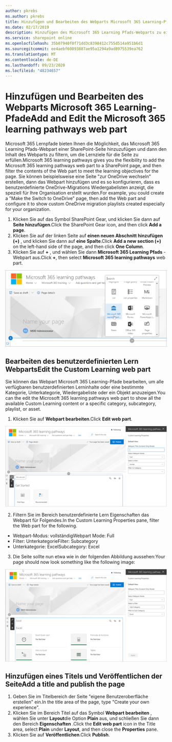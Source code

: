 ```yaml
---
author: pkrebs
ms.author: pkrebs
title: Hinzufügen und Bearbeiten des Webparts Microsoft 365 Learning-Pfade
ms.date: 02/17/2019
description: Hinzufügen des Microsoft 365 Learning Pfads-Webparts zu einer SharePoint-Seite
ms.service: sharepoint online
ms.openlocfilehash: 35b07940f0f71dd3c8398412c755d514a951b6d1
ms.sourcegitcommit: ee4aebf60893887ae95a1294a9ad8975539ea762
ms.translationtype: MT
ms.contentlocale: de-DE
ms.lasthandoff: 09/23/2020
ms.locfileid: "48234657"
---
```

# <a name="add-and-edit-the-microsoft-365-learning-pathways-web-part"></a><span data-ttu-id="8dc8d-103">Hinzufügen und Bearbeiten des Webparts Microsoft 365 Learning-Pfade</span><span class="sxs-lookup"><span data-stu-id="8dc8d-103">Add and Edit the Microsoft 365 learning pathways web part</span></span>

<span data-ttu-id="8dc8d-104">Microsoft 365 Lernpfade bieten Ihnen die Möglichkeit, das Microsoft 365 Learning Pfads-Webpart einer SharePoint-Seite hinzuzufügen und dann den Inhalt des Webparts zu filtern, um die Lernziele für die Seite zu erfüllen.</span><span class="sxs-lookup"><span data-stu-id="8dc8d-104">Microsoft 365 learning pathways gives you the flexibility to add the Microsoft 365 learning pathways web part to a SharePoint page, and then filter the contents of the Web part to meet the learning objectives for the page.</span></span> <span data-ttu-id="8dc8d-105">Sie können beispielsweise eine Seite "zur OneDrive wechseln" erstellen, dann das Webpart hinzufügen und es so konfigurieren, dass es benutzerdefinierte OneDrive-Migrations Wiedergabelisten anzeigt, die speziell für Ihre Organisation erstellt wurden.</span><span class="sxs-lookup"><span data-stu-id="8dc8d-105">For example, you could create a "Make the Switch to OneDrive" page, then add the Web part and configure it to show custom OneDrive migration playlists created especially for your organization.</span></span>

1.  <span data-ttu-id="8dc8d-106">Klicken Sie auf das Symbol SharePoint Gear, und klicken Sie dann auf **Seite hinzufügen**.</span><span class="sxs-lookup"><span data-stu-id="8dc8d-106">Click the SharePoint Gear icon, and then click **Add a page**.</span></span>
2.  <span data-ttu-id="8dc8d-107">Klicken Sie auf der linken Seite auf **einen neuen Abschnitt hinzufügen (+)** , und klicken Sie dann auf **eine Spalte**.</span><span class="sxs-lookup"><span data-stu-id="8dc8d-107">Click **Add a new section (+)** on the left-hand side of the page, and then click **One Column**.</span></span>
3.  <span data-ttu-id="8dc8d-108">Klicken Sie auf **+** , und wählen Sie dann **Microsoft 365 Learning Pfads** -Webpart aus.</span><span class="sxs-lookup"><span data-stu-id="8dc8d-108">Click **+**, then select **Microsoft 365 learning pathways** web part.</span></span> 

![cg-webpartadd.png](media/cg-webpartadd.png)

## <a name="edit-the-custom-learning-web-part"></a><span data-ttu-id="8dc8d-110">Bearbeiten des benutzerdefinierten Lern Webparts</span><span class="sxs-lookup"><span data-stu-id="8dc8d-110">Edit the Custom Learning web part</span></span>
<span data-ttu-id="8dc8d-111">Sie können das Webpart Microsoft 365 Learning-Pfade bearbeiten, um alle verfügbaren benutzerdefinierten Lerninhalte oder eine bestimmte Kategorie, Unterkategorie, Wiedergabeliste oder ein Objekt anzuzeigen.</span><span class="sxs-lookup"><span data-stu-id="8dc8d-111">You can the edit the Microsoft 365 learning pathways web part to show all the available Custom Learning content or a specific category, subcategory, playlist, or asset.</span></span> 

1.  <span data-ttu-id="8dc8d-112">Klicken Sie auf **Webpart bearbeiten**.</span><span class="sxs-lookup"><span data-stu-id="8dc8d-112">Click **Edit web part**.</span></span>

![cg-webpartedit.png](media/cg-webpartedit.png)

2. <span data-ttu-id="8dc8d-114">Filtern Sie im Bereich benutzerdefinierte Lern Eigenschaften das Webpart für Folgendes.</span><span class="sxs-lookup"><span data-stu-id="8dc8d-114">In the Custom Learning Properties pane, filter the Web part for the following.</span></span> 

- <span data-ttu-id="8dc8d-115">Webpart-Modus: vollständig</span><span class="sxs-lookup"><span data-stu-id="8dc8d-115">Webpart Mode: Full</span></span>
- <span data-ttu-id="8dc8d-116">Filter: Unterkategorie</span><span class="sxs-lookup"><span data-stu-id="8dc8d-116">Filter: Subcategory</span></span>
- <span data-ttu-id="8dc8d-117">Unterkategorie: Excel</span><span class="sxs-lookup"><span data-stu-id="8dc8d-117">Subcategory: Excel</span></span>

3. <span data-ttu-id="8dc8d-118">Die Seite sollte nun etwa wie in der folgenden Abbildung aussehen:</span><span class="sxs-lookup"><span data-stu-id="8dc8d-118">Your page should now look something like the following image:</span></span> 

![cg-webpartfilter.png](media/cg-webpartfilter.png)

## <a name="add-a-title-and-publish-the-page"></a><span data-ttu-id="8dc8d-120">Hinzufügen eines Titels und Veröffentlichen der Seite</span><span class="sxs-lookup"><span data-stu-id="8dc8d-120">Add a title and publish the page</span></span>
1. <span data-ttu-id="8dc8d-121">Geben Sie im Titelbereich der Seite "eigene Benutzeroberfläche erstellen" ein.</span><span class="sxs-lookup"><span data-stu-id="8dc8d-121">In the title area of the page, type "Create your own experience".</span></span>
2. <span data-ttu-id="8dc8d-122">Klicken Sie im Bereich Titel auf das Symbol **Webpart bearbeiten** , wählen Sie unter **Layout**die Option **Plain** aus, und schließen Sie dann den Bereich **Eigenschaften** .</span><span class="sxs-lookup"><span data-stu-id="8dc8d-122">Click the **Edit web part** icon in the Title area, select **Plain** under **Layout**, and then close the **Properties** pane.</span></span>
3. <span data-ttu-id="8dc8d-123">Klicken Sie auf **Veröffentlichen**.</span><span class="sxs-lookup"><span data-stu-id="8dc8d-123">Click **Publish**.</span></span>
